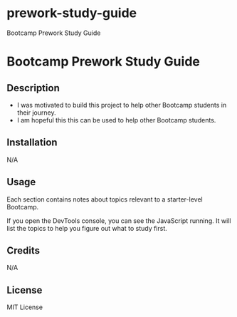 # prework-study-guide
Bootcamp Prework Study Guide

# Bootcamp Prework Study Guide

## Description

- I was motivated to build this project to help other Bootcamp students in their journey.
- I am hopeful this this can be used to help other Bootcamp students.

## Installation

N/A

## Usage

Each section contains notes about topics relevant to a starter-level Bootcamp. 

If you open the DevTools console, you can see the JavaScript running. It will list the topics to help you figure out what to study first.

## Credits

N/A

## License

MIT License